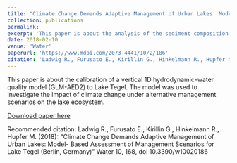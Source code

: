 ```yaml
---
title: "Climate Change Demands Adaptive Management of Urban Lakes: Model- Based Assessment of Management Scenarios for Lake Tegel (Berlin, Germany)"
collection: publications
permalink: 
excerpt: 'This paper is about the analysis of the sediment composition of an urban lake using XRF scanning and post-processing by multivariate statistical methods (PCA, k-means, SOM).'
date: 2018-02-10
venue: 'Water'
paperurl: 'https://www.mdpi.com/2073-4441/10/2/186'
citation: 'Ladwig R., Furusato E., Kirillin G., Hinkelmann R., Hupfer M. (2018): "Climate Change Demands Adaptive Management of Urban Lakes: Model- Based Assessment of Management Scenarios for Lake Tegel (Berlin, Germany)" Water 10, 168, doi 10.3390/w10020186'
---
```

This paper is about the calibration of a vertical 1D hydrodynamic-water quality model (GLM-AED2) to Lake Tegel. The model was used to investigate the impact of climate change under alternative management scenarios on the lake ecosystem.

[Download paper here](http://academicpages.github.io/files/paper1.pdf)

Recommended citation: Ladwig R., Furusato E., Kirillin G., Hinkelmann R., Hupfer M. (2018): "Climate Change Demands Adaptive Management of Urban Lakes: Model- Based Assessment of Management Scenarios for Lake Tegel (Berlin, Germany)" Water 10, 168, doi 10.3390/w10020186

